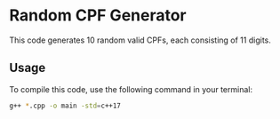 # Random CPF Generator

This code generates 10 random valid CPFs, each consisting of 11 digits.

## Usage

To compile this code, use the following command in your terminal:

```bash
g++ *.cpp -o main -std=c++17
